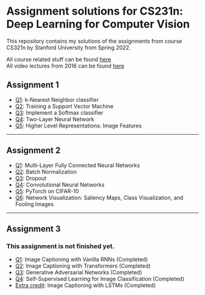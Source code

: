 # Assignment solutions for CS231n: Deep Learning for Computer Vision
This repository contains my solutions of the assignments from course CS321n by Stanford University from Spring 2022.

All course related stuff can be found [here](http://cs231n.stanford.edu/index.html "Stanford University CS231n: Deep Learning for Computer Vision")<br>
All video lectures from 2016 can be found [here](https://youtube.com/playlist?list=PLkt2uSq6rBVctENoVBg1TpCC7OQi31AlC)

## Assignment 1
* [Q1](../main/assignment1/knn.ipynb): k-Nearest Neighbor classifier
* [Q2](../main/assignment1/svm.ipynb): Training a Support Vector Machine
* [Q3](../main/assignment1/softmax.ipynb): Implement a Softmax classifier
* [Q4](../main/assignment1/two_layer_net.ipynb): Two-Layer Neural Network
* [Q5](../main/assignment1/features.ipynb): Higher Level Representations: Image Features
___
## Assignment 2
* [Q1](../main/assignment2/FullyConnectedNets.ipynb): Multi-Layer Fully Connected Neural Networks
* [Q2](../main/assignment2/BatchNormalization.ipynb): Batch Normalization
* [Q3](../main/assignment2/Dropout.ipynb): Dropout
* [Q4](../main/assignment2/ConvolutionalNetworks.ipynb): Convolutional Neural Networks
* [Q5](../main/assignment2/Pytorch.ipynb): PyTorch on CIFAR-10
* [Q6](../main/assignment2/Network_Visualisation.ipynb): Network Visualization: Saliency Maps, Class Visualization, and Fooling Images
___
## Assignment 3
### This assignment is not finished yet.
* [Q1](../main/assignment3/RNN_Captioning.ipynb): Image Captioning with Vanilla RNNs (Completed)
* [Q2](../main/assignment3/Transformer_Captioning.ipynb): Image Captioning with Transformers (Completed)
* [Q3](../main/assignment3/Generative_Adversarial_Networks.ipynb): Generative Adversarial Networks (Completed)
* [Q4](../main/assignment3/Self_Supervised_Learning.ipynb): Self-Supervised Learning for Image Classification (Completed)
* [Extra credit](../main/assignment3/LSTM_Captioning.ipynb): Image Captioning with LSTMs (Completed)




